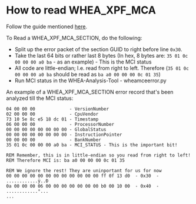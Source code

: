 # How to read WHEA_XPF_MCA

Follow the guide mentioned [here](https://mr-kayz.github.io/RTS-Extra-Docs/docs/learning/WHEA-analysis-CMCI_NOTIFY_TYPE_GUID.html#whea_xpf_mca_section).

To Read a WHEA_XPF_MCA_SECTION, do the following:
- Split up the error packet of the section GUID to right before line `0x30`.
- Take the last 64 bits or rather last 8 bytes (In hex, 8 bytes are: `35 01 0c 00 00 00 a0 ba` - as an example) - This is the MCI status
- All code are little-endian; I.e. read from right to left. Therefore (`35 01 0c 00 00 00 a0 ba` should be read as `ba a0 00 00 00 0c 01 35`)
- Run MCI status in the WHEA-Analysis-Tool - wheamceerror.py

An example of a WHEA_XPF_MCA_SECTION error record that's been analyzed till the MCI status:
```
04 00 00 00             - VersionNumber
02 00 00 00             - CpuVendor
73 10 5e 8c e5 18 dc 01 - Timestamp
06 00 00 00             - ProcessorNumber
00 00 00 00 00 00 00 00 - GlobalStatus
00 00 00 00 00 00 00 00 - InstructionPointer
00 00 00 00             - BankNumber
35 01 0c 00 00 00 a0 ba - MCI_STATUS - This is the important bit!

REM Remember, this is in little-endian so you read from right to left!
REM Therefore MCI is: ba a0 00 00 00 0c 01 35

REM We ignore the rest! They are uninportant for us for now
00 00 00 00 00 00 00 00 00 00 00 00 ff 0f 13 d0  - 0x30  - ............ÿ..Ð
0a 00 00 00 06 00 00 00 00 00 00 00 b0 00 10 00  - 0x40  - ............°...
...
```
